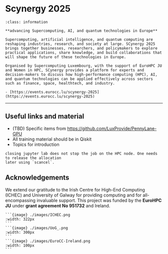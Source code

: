 # Scynergy 2025


```{admonition} Welcome to SCynergy 2025 workshop!
:class: information

**advancing Supercomputing, AI, and quantum technologies in Europe**

Supercomputing, artificial intelligence, and quantum computing are reshaping industries, research, and society at large. SCynergy 2025 brings together businesses, researchers, and policymakers to explore practical applications, share knowledge, and build collaborations that will shape the future of these technologies in Europe. 

Organised by Supercomputing Luxembourg, with the support of EuroHPC JU and Women in HPC, SCynergy provides a platform for experts and decision-makers to discuss how high-performance computing (HPC), AI, and quantum technologies can be applied effectively across sectors such as finance, space, healthtech, and industry. 
```

```{card} See the Official program at the website:
- [https://events.eurocc.lu/scynergy-2025](https://events.eurocc.lu/scynergy-2025)

```

---


## Useful links and material
- (TBD) Specific items from https://github.com/LuxProvide/PennyLane-GPU 
- All training material should be in Qiskit
- Topics for introduction


```{warning}
closing jupyter lab does not stop the job on the HPC node. One needs to release the allocation
later using `scancel`.
```

## Acknowledgements

We extend our gratitude to the Irish Centre for High-End Computing (ICHEC) and University of Galway for providing computing and for all-encompassing invaluable support. This project was funded by the **EuroHPC JU** under **grant agreement No 951732** and Ireland.

``````{card}
```{image} ./images/ICHEC.png
:width: 322px
```
```{image} ./images/UoG_.png
:width: 300px
```
```{image} ./images/EuroCC-Ireland.png
:width: 100px
```
``````